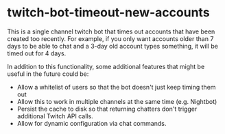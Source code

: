 # twitch-bot-timeout-new-accounts

This is a single channel twitch bot that times out accounts that have been created too recently.
For example, if you only want accounts older than 7 days to be able to chat and a 3-day old account types something, it will be timed out for 4 days.

In addition to this functionality, some additional features that might be useful in the future could be:

- Allow a whitelist of users so that the bot doesn't just keep timing them out
- Allow this to work in multiple channels at the same time (e.g. Nightbot)
- Persist the cache to disk so that returning chatters don't trigger additional Twitch API calls.
- Allow for dynamic configuration via chat commands.
